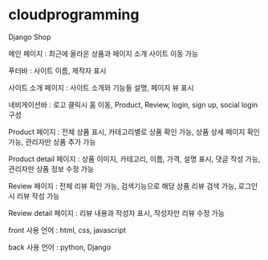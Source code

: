 # cloudprogramming

Django Shop

메인 페이지 : 최근에 올라온 상품과 페이지 소개 사이트 이동 가능

푸터바 : 사이트 이름, 제작자 표시

사이트 소개 페이지 : 사이트 소개와 기능들 설명, 페이지 뷰 표시

네비게이션바 : 로고 클릭시 홈 이동, Product, Review, login, sign up, social login 구성

Product 페이지 : 전체 상품 표시, 카테고리별로 상품 확인 가능, 상품 상세 페이지 확인 가능, 관리자만 상품 추가 가능

Product detail 페이지 : 상품 이미지, 카테고리, 이름, 가격, 설명 표시, 댓글 작성 가능, 관리자만 상품 정보 수정 가능

Review 페이지 : 전체 리뷰 확인 가능, 검색기능으로 해당 상품 리뷰 검색 가능, 로그인시 리뷰 작성 가능

Review detail 페이지 : 리뷰 내용과 작성자 표시, 작성자만 리뷰 수정 가능

front 사용 언어 : html, css, javascript

back 사용 언어 : python, Django

